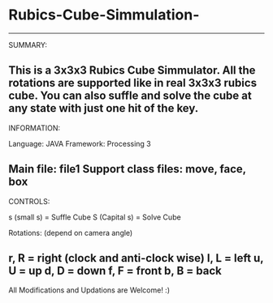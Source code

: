 # Rubics-Cube-Simmulation-
----------------------------------------------------------------------------
SUMMARY:

This is a 3x3x3 Rubics Cube Simmulator. All the rotations are supported like in real 3x3x3 rubics cube.
You can also suffle and solve the cube at any state with just one hit of the key.
-----------------------------------------------------------------------------
INFORMATION:

Language: JAVA
Framework: Processing 3

Main file: file1
Support class files: move, face, box
----------------------------------------------------------------------------
CONTROLS:

s (small s) = Suffle Cube
S (Capital s) = Solve Cube

Rotations: (depend on camera angle)

r, R = right (clock and anti-clock wise)
l, L = left
u, U = up
d, D = down
f, F = front
b, B = back
-------------------------------------------------------------------------------

All Modifications and Updations are Welcome! :)
